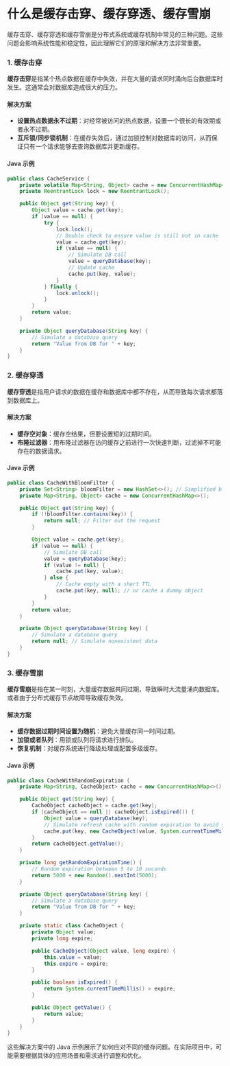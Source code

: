# 什么是缓存击穿、缓存穿透、缓存雪崩

<font style="color:rgba(0, 0, 0, 0.82);">缓存击穿、缓存穿透和缓存雪崩是分布式系统或缓存机制中常见的三种问题。这些问题会影响系统性能和稳定性，因此理解它们的原理和解决方法非常重要。</font>

### <font style="color:rgba(0, 0, 0, 0.82);">1. 缓存击穿</font>
**<font style="color:rgba(0, 0, 0, 0.82);">缓存击穿</font>**<font style="color:rgba(0, 0, 0, 0.82);">是指某个热点数据在缓存中失效，并在大量的请求同时涌向后台数据库时发生。这通常会对数据库造成很大的压力。</font>

#### <font style="color:rgba(0, 0, 0, 0.82);">解决方案</font>
+ **<font style="color:rgba(0, 0, 0, 0.82);">设置热点数据永不过期</font>**<font style="color:rgba(0, 0, 0, 0.82);">：对经常被访问的热点数据，设置一个很长的有效期或者永不过期。</font>
+ **<font style="color:rgba(0, 0, 0, 0.82);">互斥锁/同步锁机制</font>**<font style="color:rgba(0, 0, 0, 0.82);">：在缓存失效后，通过加锁控制对数据库的访问，从而保证只有一个请求能够去查询数据库并更新缓存。</font>

#### <font style="color:rgba(0, 0, 0, 0.82);">Java 示例</font>
```java
public class CacheService {  
    private volatile Map<String, Object> cache = new ConcurrentHashMap<>();  
    private ReentrantLock lock = new ReentrantLock();  

    public Object get(String key) {  
        Object value = cache.get(key);  
        if (value == null) {  
            try {  
                lock.lock();  
                // Double check to ensure value is still not in cache  
                value = cache.get(key);  
                if (value == null) {  
                    // Simulate DB call  
                    value = queryDatabase(key);  
                    // Update cache  
                    cache.put(key, value);  
                }  
            } finally {  
                lock.unlock();  
            }  
        }  
        return value;  
    }  

    private Object queryDatabase(String key) {  
        // Simulate a database query  
        return "Value from DB for " + key;  
    }  
}
```

### <font style="color:rgba(0, 0, 0, 0.82);">2. 缓存穿透</font>
**<font style="color:rgba(0, 0, 0, 0.82);">缓存穿透</font>**<font style="color:rgba(0, 0, 0, 0.82);">是指用户请求的数据在缓存和数据库中都不存在，从而导致每次请求都落到数据库上。</font>

#### <font style="color:rgba(0, 0, 0, 0.82);">解决方案</font>
+ **<font style="color:rgba(0, 0, 0, 0.82);">缓存空对象</font>**<font style="color:rgba(0, 0, 0, 0.82);">：缓存空结果，但要设置短的过期时间。</font>
+ **<font style="color:rgba(0, 0, 0, 0.82);">布隆过滤器</font>**<font style="color:rgba(0, 0, 0, 0.82);">：用布隆过滤器在访问缓存之前进行一次快速判断，过滤掉不可能存在的数据请求。</font>

#### <font style="color:rgba(0, 0, 0, 0.82);">Java 示例</font>
```java
public class CacheWithBloomFilter {  
    private Set<String> bloomFilter = new HashSet<>(); // Simplified bloom filter  
    private Map<String, Object> cache = new ConcurrentHashMap<>();  

    public Object get(String key) {  
        if (!bloomFilter.contains(key)) {  
            return null; // Filter out the request  
        }  

        Object value = cache.get(key);  
        if (value == null) {  
            // Simulate DB call  
            value = queryDatabase(key);  
            if (value != null) {  
                cache.put(key, value);  
            } else {  
                // Cache empty with a short TTL  
                cache.put(key, null); // or cache a dummy object  
            }  
        }  
        return value;  
    }  

    private Object queryDatabase(String key) {  
        // Simulate a database query  
        return null; // Simulate nonexistent data  
    }  
}
```

### <font style="color:rgba(0, 0, 0, 0.82);">3. 缓存雪崩</font>
**<font style="color:rgba(0, 0, 0, 0.82);">缓存雪崩</font>**<font style="color:rgba(0, 0, 0, 0.82);">是指在某一时刻，大量缓存数据共同过期，导致瞬时大流量涌向数据库。或者由于分布式缓存节点故障导致缓存失效。</font>

#### <font style="color:rgba(0, 0, 0, 0.82);">解决方案</font>
+ **<font style="color:rgba(0, 0, 0, 0.82);">缓存数据过期时间设置为随机</font>**<font style="color:rgba(0, 0, 0, 0.82);">：避免大量缓存同一时间过期。</font>
+ **<font style="color:rgba(0, 0, 0, 0.82);">加锁或者队列</font>**<font style="color:rgba(0, 0, 0, 0.82);">：用锁或队列将请求进行排队。</font>
+ **<font style="color:rgba(0, 0, 0, 0.82);">恢复机制</font>**<font style="color:rgba(0, 0, 0, 0.82);">：对缓存系统进行降级处理或配置多级缓存。</font>

#### <font style="color:rgba(0, 0, 0, 0.82);">Java 示例</font>
```java
public class CacheWithRandomExpiration {  
    private Map<String, CacheObject> cache = new ConcurrentHashMap<>();  

    public Object get(String key) {  
        CacheObject cacheObject = cache.get(key);  
        if (cacheObject == null || cacheObject.isExpired()) {  
            Object value = queryDatabase(key);  
            // Simulate refresh cache with random expiration to avoid snowball effect  
            cache.put(key, new CacheObject(value, System.currentTimeMillis() + getRandomExpirationTime()));  
        }  
        return cacheObject.getValue();  
    }  

    private long getRandomExpirationTime() {  
        // Random expiration between 5 to 10 seconds  
        return 5000 + new Random().nextInt(5000);  
    }  

    private Object queryDatabase(String key) {  
        // Simulate a database query  
        return "Value from DB for " + key;  
    }  

    private static class CacheObject {  
        private Object value;  
        private long expire;  

        public CacheObject(Object value, long expire) {  
            this.value = value;  
            this.expire = expire;  
        }  

        public boolean isExpired() {  
            return System.currentTimeMillis() > expire;  
        }  

        public Object getValue() {  
            return value;  
        }  
    }  
}
```

<font style="color:rgba(0, 0, 0, 0.82);">这些解决方案中的 Java 示例展示了如何应对不同的缓存问题。在实际项目中，可能需要根据具体的应用场景和需求进行调整和优化。</font>


